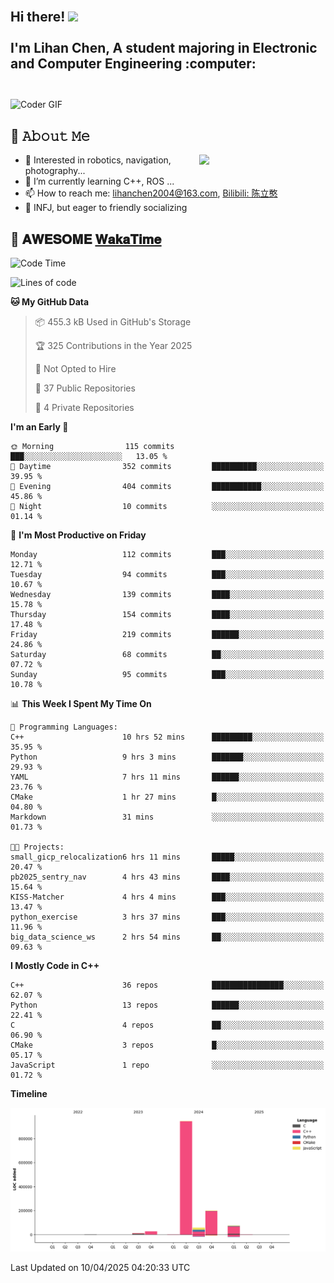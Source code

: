 <h2 align="left">
 <abc>
  <br>Hi there! <img src="https://user-images.githubusercontent.com/42378118/110234147-e3259600-7f4e-11eb-95be-0c4047144dea.gif" width="30"><br>
  <br> I'm Lihan Chen, A student majoring in Electronic and Computer Engineering :computer:<br>
  <br>
 </abc>
</h2>

<img align="center" src="https://media.giphy.com/media/SWoSkN6DxTszqIKEqv/giphy.gif" alt="Coder GIF" width="500">

## :book: 𝙰𝚋𝚘𝚞𝚝 𝙼𝚎

<img align="right" width="40%" src="https://github-readme-stats.vercel.app/api?username=LihanChen2004&show_icons=true&icon_color=CE1D2D&text_color=718096&bg_color=ffffff&hide_title=true" />

- 🌟 Interested in robotics, navigation, photography...
- 🌱 I’m currently learning C++, ROS ... 
- 📫 How to reach me: lihanchen2004@163.com, [Bilibili: 陈立憨](https://space.bilibili.com/170786212)
- 👯 INFJ, but eager to friendly socializing

## 📜 𝐀𝐖𝐄𝐒𝐎𝐌𝐄 [𝐖𝐚𝐤𝐚𝐓𝐢𝐦𝐞](https://github.com/anmol098/waka-readme-stats)

<!--START_SECTION:waka-->
![Code Time](http://img.shields.io/badge/Code%20Time-1%2C039%20hrs%2022%20mins-blue)

![Lines of code](https://img.shields.io/badge/From%20Hello%20World%20I%27ve%20Written-1.3%20million%20lines%20of%20code-blue)

**🐱 My GitHub Data** 

> 📦 455.3 kB Used in GitHub's Storage 
 > 
> 🏆 325 Contributions in the Year 2025
 > 
> 🚫 Not Opted to Hire
 > 
> 📜 37 Public Repositories 
 > 
> 🔑 4 Private Repositories 
 > 
**I'm an Early 🐤** 

```text
🌞 Morning                115 commits         ███░░░░░░░░░░░░░░░░░░░░░░   13.05 % 
🌆 Daytime                352 commits         ██████████░░░░░░░░░░░░░░░   39.95 % 
🌃 Evening                404 commits         ███████████░░░░░░░░░░░░░░   45.86 % 
🌙 Night                  10 commits          ░░░░░░░░░░░░░░░░░░░░░░░░░   01.14 % 
```
📅 **I'm Most Productive on Friday** 

```text
Monday                   112 commits         ███░░░░░░░░░░░░░░░░░░░░░░   12.71 % 
Tuesday                  94 commits          ███░░░░░░░░░░░░░░░░░░░░░░   10.67 % 
Wednesday                139 commits         ████░░░░░░░░░░░░░░░░░░░░░   15.78 % 
Thursday                 154 commits         ████░░░░░░░░░░░░░░░░░░░░░   17.48 % 
Friday                   219 commits         ██████░░░░░░░░░░░░░░░░░░░   24.86 % 
Saturday                 68 commits          ██░░░░░░░░░░░░░░░░░░░░░░░   07.72 % 
Sunday                   95 commits          ███░░░░░░░░░░░░░░░░░░░░░░   10.78 % 
```


📊 **This Week I Spent My Time On** 

```text
💬 Programming Languages: 
C++                      10 hrs 52 mins      █████████░░░░░░░░░░░░░░░░   35.95 % 
Python                   9 hrs 3 mins        ███████░░░░░░░░░░░░░░░░░░   29.93 % 
YAML                     7 hrs 11 mins       ██████░░░░░░░░░░░░░░░░░░░   23.76 % 
CMake                    1 hr 27 mins        █░░░░░░░░░░░░░░░░░░░░░░░░   04.80 % 
Markdown                 31 mins             ░░░░░░░░░░░░░░░░░░░░░░░░░   01.73 % 

🐱‍💻 Projects: 
small_gicp_relocalization6 hrs 11 mins       █████░░░░░░░░░░░░░░░░░░░░   20.47 % 
pb2025_sentry_nav        4 hrs 43 mins       ████░░░░░░░░░░░░░░░░░░░░░   15.64 % 
KISS-Matcher             4 hrs 4 mins        ███░░░░░░░░░░░░░░░░░░░░░░   13.47 % 
python_exercise          3 hrs 37 mins       ███░░░░░░░░░░░░░░░░░░░░░░   11.96 % 
big_data_science_ws      2 hrs 54 mins       ██░░░░░░░░░░░░░░░░░░░░░░░   09.63 % 
```

**I Mostly Code in C++** 

```text
C++                      36 repos            ████████████████░░░░░░░░░   62.07 % 
Python                   13 repos            ██████░░░░░░░░░░░░░░░░░░░   22.41 % 
C                        4 repos             ██░░░░░░░░░░░░░░░░░░░░░░░   06.90 % 
CMake                    3 repos             █░░░░░░░░░░░░░░░░░░░░░░░░   05.17 % 
JavaScript               1 repo              ░░░░░░░░░░░░░░░░░░░░░░░░░   01.72 % 
```



**Timeline**

![Lines of Code chart](https://raw.githubusercontent.com/LihanChen2004/LihanChen2004/main/assets/bar_graph.png)


 Last Updated on 10/04/2025 04:20:33 UTC
<!--END_SECTION:waka-->

<!--
**LihanChen2004/LihanChen2004** is a ✨ _special_ ✨ repository because its `README.md` (this file) appears on your GitHub profile.

Here are some ideas to get you started:

- 🔭 I’m currently working on ...
- 🌱 I’m currently learning ...
- 👯 I’m looking to collaborate on ...
- 🤔 I’m looking for help with ...
- 💬 Ask me about ...
- 📫 How to reach me: ...
- 😄 Pronouns: ...
- ⚡ Fun fact: ...
-->
